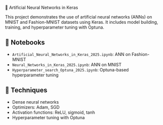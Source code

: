  🧠 Artificial Neural Networks in Keras

This project demonstrates the use of artificial neural networks (ANNs) on MNIST and Fashion-MNIST datasets using Keras. It includes model building, training, and hyperparameter tuning with Optuna.

## 📁 Notebooks
- `Artificial_Neural_Networks_in_Keras_2025.ipynb`: ANN on Fashion-MNIST
- `Neural_Networks_in_Keras_2025.ipynb`: ANN on MNIST
- `Hyperparameter_search_Optuna_2025.ipynb`: Optuna-based hyperparameter tuning

## 🧪 Techniques
- Dense neural networks
- Optimizers: Adam, SGD
- Activation functions: ReLU, sigmoid, tanh
- Hyperparameter tuning with Optuna
